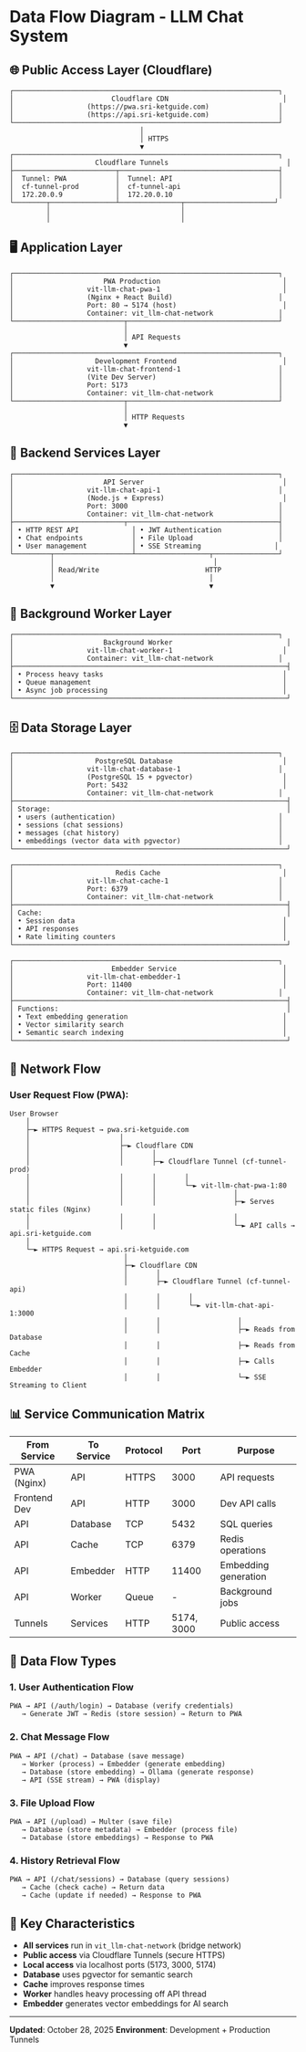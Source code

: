 # Data Flow Diagram - LLM Chat System

## 🌐 Public Access Layer (Cloudflare)

```
┌─────────────────────────────────────────────────────────────────┐
│                        Cloudflare CDN                            │
│                  (https://pwa.sri-ketguide.com)                 │
│                  (https://api.sri-ketguide.com)                 │
└─────────────────────────────────────────────────────────────────┘
                                │
                                │ HTTPS
                                ▼
┌─────────────────────────────────────────────────────────────────┐
│                    Cloudflare Tunnels                             │
├─────────────────────────┬───────────────────────────────────────┤
│  Tunnel: PWA            │  Tunnel: API                          │
│  cf-tunnel-prod         │  cf-tunnel-api                        │
│  172.20.0.9             │  172.20.0.10                          │
└────────┬────────────────┴───────────────┬──────────────────────┘
         │                                │
         │                                │
```

## 🖥️ Application Layer

```
┌─────────────────────────────────────────────────────────────────┐
│                      PWA Production                              │
│                  vit-llm-chat-pwa-1                              │
│                  (Nginx + React Build)                          │
│                  Port: 80 → 5174 (host)                          │
│                  Container: vit_llm-chat-network                │
└───────────────────────────┬─────────────────────────────────────┘
                            │
                            │ API Requests
                            ▼
┌─────────────────────────────────────────────────────────────────┐
│                    Development Frontend                          │
│                  vit-llm-chat-frontend-1                        │
│                  (Vite Dev Server)                              │
│                  Port: 5173                                     │
│                  Container: vit_llm-chat-network                │
└───────────────────────────┬─────────────────────────────────────┘
                            │
                            │ HTTP Requests
                            ▼
```

## 🔧 Backend Services Layer

```
┌─────────────────────────────────────────────────────────────────┐
│                      API Server                                  │
│                  vit-llm-chat-api-1                             │
│                  (Node.js + Express)                             │
│                  Port: 3000                                     │
│                  Container: vit_llm-chat-network                │
├───────────────────────────┬─────────────────────────────────────┤
│ • HTTP REST API             │ • JWT Authentication              │
│ • Chat endpoints            │ • File Upload                     │
│ • User management           │ • SSE Streaming                  │
└─────────┬───────────────────┴──────────────────┬────────────────┘
          │                                       │
          │ Read/Write                          HTTP
          │                                      │
          ▼                                      ▼
```

## 👷 Background Worker Layer

```
┌─────────────────────────────────────────────────────────────────┐
│                      Background Worker                            │
│                  vit-llm-chat-worker-1                           │
│                  Container: vit_llm-chat-network                │
├───────────────────────────────────────────────────────────────────┤
│ • Process heavy tasks                                            │
│ • Queue management                                               │
│ • Async job processing                                           │
└───────────────────────────────────────────────────────────────────┘
```

## 🗄️ Data Storage Layer

```
┌─────────────────────────────────────────────────────────────────┐
│                    PostgreSQL Database                           │
│                  vit-llm-chat-database-1                        │
│                  (PostgreSQL 15 + pgvector)                      │
│                  Port: 5432                                      │
│                  Container: vit_llm-chat-network                │
├───────────────────────────────────────────────────────────────────┤
│ Storage:                                                          │
│ • users (authentication)                                        │
│ • sessions (chat sessions)                                      │
│ • messages (chat history)                                       │
│ • embeddings (vector data with pgvector)                        │
└───────────────────────────────────────────────────────────────────┘

┌─────────────────────────────────────────────────────────────────┐
│                         Redis Cache                              │
│                  vit-llm-chat-cache-1                           │
│                  Port: 6379                                     │
│                  Container: vit_llm-chat-network                │
├───────────────────────────────────────────────────────────────────┤
│ Cache:                                                            │
│ • Session data                                                   │
│ • API responses                                                  │
│ • Rate limiting counters                                         │
└───────────────────────────────────────────────────────────────────┘

┌─────────────────────────────────────────────────────────────────┐
│                        Embedder Service                          │
│                  vit-llm-chat-embedder-1                         │
│                  Port: 11400                                     │
│                  Container: vit_llm-chat-network                │
├───────────────────────────────────────────────────────────────────┤
│ Functions:                                                        │
│ • Text embedding generation                                      │
│ • Vector similarity search                                       │
│ • Semantic search indexing                                       │
└───────────────────────────────────────────────────────────────────┘
```

## 🔗 Network Flow

### User Request Flow (PWA):
```
User Browser
    │
    ├─► HTTPS Request → pwa.sri-ketguide.com
    │                      │
    │                      ├─► Cloudflare CDN
    │                      │       │
    │                      │       ├─► Cloudflare Tunnel (cf-tunnel-prod)
    │                      │       │       │
    │                      │       │       └─► vit-llm-chat-pwa-1:80
    │                      │       │                   │
    │                      │       │                   ├─► Serves static files (Nginx)
    │                      │       │                   │
    │                      │       │                   └─► API calls → api.sri-ketguide.com
    │
    └─► HTTPS Request → api.sri-ketguide.com
                            │
                            ├─► Cloudflare CDN
                            │       │
                            │       ├─► Cloudflare Tunnel (cf-tunnel-api)
                            │       │       │
                            │       │       └─► vit-llm-chat-api-1:3000
                            │       │                   │
                            │       │                   ├─► Reads from Database
                            │       │                   ├─► Reads from Cache
                            │       │                   ├─► Calls Embedder
                            │       │                   └─► SSE Streaming to Client
```

## 📊 Service Communication Matrix

| From Service | To Service | Protocol | Port | Purpose |
|--------------|-----------|----------|------|---------|
| PWA (Nginx) | API | HTTPS | 3000 | API requests |
| Frontend Dev | API | HTTP | 3000 | Dev API calls |
| API | Database | TCP | 5432 | SQL queries |
| API | Cache | TCP | 6379 | Redis operations |
| API | Embedder | HTTP | 11400 | Embedding generation |
| API | Worker | Queue | - | Background jobs |
| Tunnels | Services | HTTP | 5174, 3000 | Public access |

## 🔄 Data Flow Types

### 1. **User Authentication Flow**
```
PWA → API (/auth/login) → Database (verify credentials) 
   → Generate JWT → Redis (store session) → Return to PWA
```

### 2. **Chat Message Flow**
```
PWA → API (/chat) → Database (save message) 
   → Worker (process) → Embedder (generate embedding)
   → Database (store embedding) → Ollama (generate response)
   → API (SSE stream) → PWA (display)
```

### 3. **File Upload Flow**
```
PWA → API (/upload) → Multer (save file) 
   → Database (store metadata) → Embedder (process file)
   → Database (store embeddings) → Response to PWA
```

### 4. **History Retrieval Flow**
```
PWA → API (/chat/sessions) → Database (query sessions)
   → Cache (check cache) → Return data
   → Cache (update if needed) → Response to PWA
```

## 🌟 Key Characteristics

- **All services** run in `vit_llm-chat-network` (bridge network)
- **Public access** via Cloudflare Tunnels (secure HTTPS)
- **Local access** via localhost ports (5173, 3000, 5174)
- **Database** uses pgvector for semantic search
- **Cache** improves response times
- **Worker** handles heavy processing off API thread
- **Embedder** generates vector embeddings for AI search

---

**Updated**: October 28, 2025
**Environment**: Development + Production Tunnels
